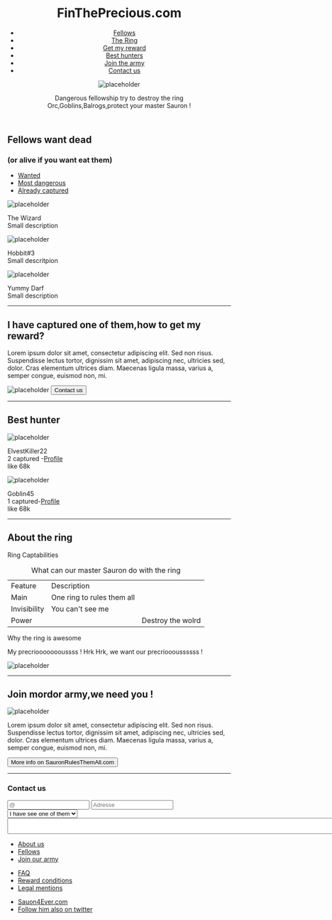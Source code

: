 <!DOCTYPE html>
<html lang="en">
<head>
  <meta charset="UTF-8" />
  <title>FindThePrecious</title>
  <link rel="stylesheet" href="styles/index.processed.css">
  <link href ="https://placeholder.com/">
  
</head>
 
<body>
   <header>
     <h1>FinThePrecious.com</h1>
     <nav>
    <ul>
				<li><a href="#Fellows">Fellows</a></li>
				<li><a href="#The Ring">The Ring</a></li>
				<li><a href="#Get my reward">Get my reward</a></li>
				<li><a href="#Best hunter">Best hunters</a></li>
				<li><a href="#Join the army">Join the army</a></li>
				<li><a href="#Contact us">Contact us</a></li>
			</ul>
     <img src=https://via.placeholder.com/140x140?text=140x140 alt="placeholder"/>
          <p>Dangerous fellowship try to destroy the ring</br>Orc,Goblins,Balrogs,protect your master Sauron !</>
  </header>
  
  <section>
    <h2 id="Fellows">Fellows want dead </h2> <h3> (or alive if you want eat them)</h3>
   <ul id="wanted">
				<li><a href="#">Wanted</a></li>
				<li><a href="#">Most dangerous</a></li>
				<li><a href="#">Already captured</a></li>
			</ul>
       <img src=https://via.placeholder.com/150/?text=Reward+1000+gold+coins alt="placeholder"/>
          <p>The Wizard </br> Small description</p>
       <img src=https://via.placeholder.com/150/?text=Dead alt="placeholder"/>
          <p>Hobbit#3</br>Small descritpion</p>
       <img src=https://via.placeholder.com/150/?text=Reward+250+gold+coins alt="placeholder"/>
           <p>Yummy Darf</br>Small description</p>
  </section>
  <hr/>
<section>
  <h2 id="Get my reward"> I have captured one of them,how to get my reward? </h2>
  <p> Lorem ipsum dolor sit amet, consectetur adipiscing elit. Sed non risus. Suspendisse lectus tortor, dignissim sit amet, adipiscing nec, ultricies sed, dolor. Cras elementum ultrices diam. Maecenas ligula massa, varius a, semper congue, euismod non, mi. </p>
  <img src="https://via.placeholder.com/140" alt="placeholder"/>
       <input type ="submit"
              value ="Contact us"      
        </input>
  <hr/>
  <section>
    <h2 id="Best hunter">Best hunter</h2>
      <img src="https://via.placeholder.com/70" alt="placeholder"/>
          <p>ElvestKiller22</br>2 captured -<u>Profile</u></br>like 68k</p>
      <img src="https://via.placeholder.com/70" alt="placeholder"/>
          <p> Goblin45</br>1 captured-<u>Profile</u></br>like 68k</p>
</section>

<hr/>

<section>
  <h2 id="The Ring">About the ring</h2>
    <article>
      <p>Ring Captabilities</p>
      <table>
        <caption>What can our master Sauron do with the ring</caption>
        <tr>
          <td>Feature</td>
          <td>Description</td>
        </tr>
        <tr>
          <td>Main</td>
          <td>One ring to rules them all</td>
        </tr>
        <tr>
          <td>Invisibility</td>
          <td>You can't see me</td>
        </tr>
        <tr>
          <td>Power<td>
          <td>Destroy the wolrd</td>
        </tr>
      </table>
  </article>
  <article>
    <p> Why the ring is awesome</p>
    <p> My precrioooooooussss ! Hrk Hrk, we want our precrioooussssss !</p>
    <img src=https://via.placeholder.com/110x110 alt="placeholder"/>
  </article>
</section>
<hr/>
<section>
  <h2 id="Join the army">Join mordor army,we need you !</h2>
   <img src=https://via.placeholder.com/140x140 alt="placeholder"/>
  <p>Lorem ipsum dolor sit amet, consectetur adipiscing elit. Sed non risus. Suspendisse lectus tortor, dignissim sit amet, adipiscing nec, ultricies sed, dolor. Cras elementum ultrices diam. Maecenas ligula massa, varius a, semper congue, euismod non, mi. 
  </p> 
  <input type="submit"
         value="More info on SauronRulesThemAll.com"
         </input>
</section>
    <hr/>
<section>
  <h1 id="Contact us">Contact us</h1> 
 <form method="post" action="#">
                <input type="email" name="mail" placeholder="@">
                <input type="text" name="adresse" placeholder="Adresse">
   <select>
           <option value="I have see one on them">I have see one of them</option>
           <option value="....">....</option>
           <option value="...">...</option>
       </select>
                <textarea name="textarea"
                          cols="100">
                </textarea>
            </form>
</section>
<footer>
		<nav>
			<ul>
				<li><a href="#">About us</a></li>
				<li><a href="#Fellows">Fellows</a></li>
				<li><a href="#Join the army">Join our army</a></li>
			</ul>
			<ul>
				<li><a href="#">FAQ</a></li>
				<li><a href="#">Reward conditions</a></li>
				<li><a href="#">Legal mentions</a></li>
			</ul>
			<ul>
				<li><a href="#">Sauon4Ever.com</a></li>
				<li><a href="#">Follow him also on twitter</a></li>
			</ul>
		</nav>
	</footer>
</p>
</section>
  
</body>
<script src="scripts/index.js"></script>
</html>
